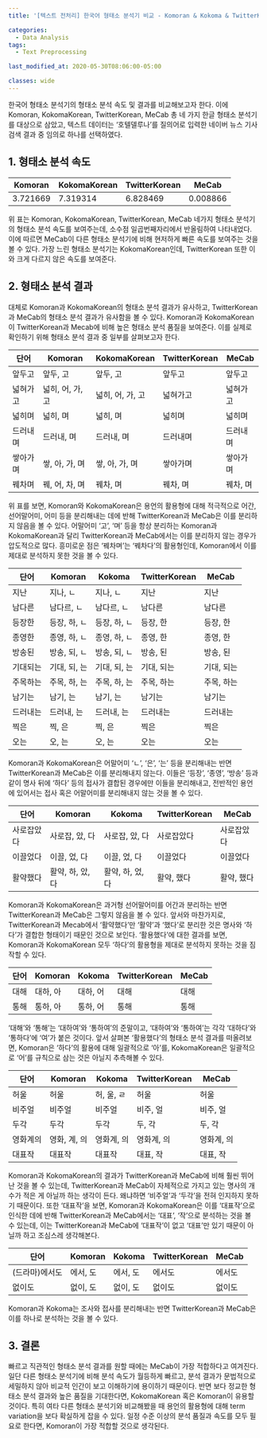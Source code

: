```yaml
---
title: '[텍스트 전처리] 한국어 형태소 분석기 비교 - Komoran & Kokoma & TwitterKorean & MeCab'

categories:
  - Data Analysis
tags:
  - Text Preprocessing

last_modified_at: 2020-05-30T08:06:00-05:00

classes: wide
---
```


한국어 형태소 분석기의 형태소 분석 속도 및 결과를 비교해보고자 한다. 이에 Komoran, KokomaKorean, TwitterKorean, MeCab 총 네 가지 한글 형태소 분석기를 대상으로 삼았고, 텍스트 데이터는 ‘호텔델루나’를 질의어로 입력한 네이버 뉴스 기사 검색 결과 중 임의로 하나를 선택하였다.

## 1. 형태소 분석 속도

|Komoran|KokomaKorean|TwitterKorean|MeCab|
|-------|------------|-------------|-----|
|3.721669|7.319314|6.828469|0.008866|

위 표는 Komoran, KokomaKorean, TwitterKorean, MeCab 네가지 형태소 분석기의 형태소 분석 속도를 보여주는데, 소수점 일곱번째자리에서 반올림하여 나타내었다. 이에 따르면 MeCab이 다른 형태소 분석기에 비해 현저하게 빠른 속도를 보여주는 것을 볼 수 있다. 가장 느린 형태소 분석기는 KokomaKorean인데, TwitterKorean 또한 이와 크게 다르지 않은 속도를 보여준다.

## 2. 형태소 분석 결과

대체로 Komoran과 KokomaKorean의 형태소 분석 결과가 유사하고, TwitterKorean과 MeCab의 형태소 분석 결과가 유사함을 볼 수 있다. Komoran과 KokomaKorean이 TwitterKorean과 Mecab에 비해 높은 형태소 분석 품질을 보여준다. 이를 실제로 확인하기 위해 형태소 분석 결과 중 일부를 살펴보고자 한다.

|단어|Komoran|KokomaKorean|TwitterKorean|MeCab|
|---|-------|------------|-------------|-----|
|앞두고	|앞두, 고|앞두, 고|앞두고|앞두고|
|넓혀가고|넓히, 어, 가, 고|넓히, 어, 가, 고|넓혀가고|넓혀가고|
|넓히며	|넓히, 며|넓히, 며|넓히며|넓히며|
|드러내며|드러내, 며|드러내, 며|드러내며|드러내며|
|쌓아가며|쌓, 아, 가, 며|쌓, 아, 가, 며|쌓아가며|쌓아가며|
|꿰차며|꿰, 어, 차, 며|꿰차, 며|꿰차, 며|꿰차, 며|

위 표를 보면, Komoran와 KokomaKorean은 용언의 활용형에 대해 적극적으로 어간, 선어말어미, 어미 등을 분리해내는 데에 반해 TwitterKorean과 MeCab은 이를 분리하지 않음을 볼 수 있다. 어말어미 ‘고’, ‘며’ 등을 항상 분리하는 Komoran과 KokomaKorean과 달리 TwitterKorean과 MeCab에서는 이를 분리하지 않는 경우가 압도적으로 많다. 흥미로운 점은 ‘꿰차며’는 ‘꿰차다’의 활용형인데, Komoran에서 이를 제대로 분석하지 못한 것을 볼 수 있다.

|단어|Komoran|Kokoma|TwitterKorean|MeCab|
|---|-------|------|-------------|-----|
|지난|지나, ㄴ|지나, ㄴ|지난|지난|
|남다른|남다르, ㄴ|남다르, ㄴ|남다른|남다른|
|등장한|등장, 하, ㄴ|등장, 하, ㄴ|등장, 한|등장, 한|
|종영한|종영, 하, ㄴ|종영, 하, ㄴ|종영, 한|종영, 한|
|방송된|방송, 되, ㄴ|방송, 되, ㄴ|방송, 된|방송, 된|
|기대되는|기대, 되, 는|기대, 되, 는|기대, 되는|기대, 되는|
|주목하는|주목, 하, 는|주목, 하, 는|주목, 하는|주목, 하는|
|남기는|남기, 는|남기, 는|남기는|남기는|
|드러내는|드러내, 는|드러내, 는|드러내는|드러내는|
|찍은|찍, 은|찍, 은|찍은|찍은|
|오는|오, 는|오, 는|오는|오는|

Komoran과 KokomaKorean은 어말어미 ‘ㄴ’, ‘은’, ‘는’ 등을 분리해내는 반면 TwitterKorean과 MeCab은 이를 분리해내지 않는다. 이들은 ‘등장’, ‘종영’, ‘방송’ 등과 같이 명사 뒤에 ‘하다’ 등의 접사가 결합된 경우에만 이들을 분리해내고, 전반적인 용언에 있어서는 접사 혹은 어말어미를 분리해내지 않는 것을 볼 수 있다.

|단어|Komoran|Kokoma|TwitterKorean|MeCab|
|---|-------|------|-------------|-----|
|사로잡았다|사로잡, 았, 다|사로잡, 았, 다|사로잡았다|사로잡았다|
|이끌었다|이끌, 었, 다|이끌, 었, 다|이끌었다|이끌었다|
|활약했다|활약, 하, 았, 다|활약, 하, 었, 다|활약, 했다|활약, 했다|

Komoran과 KokomaKorean은 과거형 선어말어미를 어간과 분리하는 반면 TwitterKorean과 MeCab은 그렇지 않음을 볼 수 있다. 앞서와 마찬가지로, TwitterKorean과 Mecab에서 ‘활약했다’만 ‘활약’과 ‘했다’로 분리한 것은 명사와 ‘하다’가 결합한 형태이기 때문인 것으로 보인다. ‘활용했다’에 대한 결과를 보면, Komoran과 KokomaKorean 모두 ‘하다’의 활용형을 제대로 분석하지 못하는 것을 짐작할 수 있다.

|단어|Komoran|Kokoma|TwitterKorean|MeCab|
|---|-------|------|-------------|-----|
|대해|대하, 아|대하, 어|대해|대해|
|통해|통하, 아|통하, 어|통해|통해|

‘대해’와 ‘통해’는 ‘대하여’와 ‘통하여’의 준말이고, ‘대하여’와 ‘통하여’는 각각 ‘대하다’와 ‘통하다’에 ‘여’가 붙은 것이다. 앞서 살펴본 ‘활용했다’의 형태소 분석 결과를 떠올려보면, Komoran은 ‘하다’의 활용에 대해 일괄적으로 ‘아’를, KokomaKorean은 일괄적으로 ‘어’를 규칙으로 삼는 것은 아닐지 추측해볼 수 있다.

|단어|Komoran|Kokoma|TwitterKorean|MeCab|
|---|-------|------|-------------|-----|
|허울|허울|허, 울, ㄹ|허울|허울|
|비주얼|비주얼|비주얼|비주, 얼|비주, 얼|
|두각|두각|두각|두, 각|두, 각|
|영화계의|영화, 계, 의|영화계, 의|영화계, 의|영화계, 의|
|대표작|대표작|대표작|대표, 작|대표, 작|

Komoran과 KokomaKorean의 결과가 TwitterKorean과 MeCab에 비해 훨씬 뛰어난 것을 볼 수 있는데, TwitterKorean과 MeCab이 자체적으로 가지고 있는 명사의 개수가 적은 게 아닐까 하는 생각이 든다. 왜냐하면 ‘비주얼’과 ‘두각’을 전혀 인지하지 못하기 때문이다. 또한 ‘대표작’을 보면, Komoran과 KokomaKorean은 이를 ‘대표작’으로 인식한 데에 반해 TwitterKorean과 MeCab에서는 ‘대표’, ‘작’으로 분석하는 것을 볼 수 있는데, 이는 TwitterKorean과 MeCab에 ‘대표작’이 없고 ‘대표’만 있기 때문이 아닐까 하고 조심스레 생각해본다.

|단어|Komoran|Kokoma|TwitterKorean|MeCab|
|---|-------|------|-------------|-----|
|(드라마)에서도|에서, 도|에서, 도|에서도|에서도|
|없이도|없이, 도|없이, 도|없이도|없이도|

Komoran과 Kokoma는 조사와 접사를 분리해내는 반면 TwitterKorean과 MeCab은 이를 하나로 분석하는 것을 볼 수 있다.

## 3. 결론

빠르고 직관적인 형태소 분석 결과를 원할 때에는 MeCab이 가장 적합하다고 여겨진다. 일단 다른 형태소 분석기에 비해 분석 속도가 월등하게 빠르고, 분석 결과가 문법적으로 세밀하지 않아 비교적 인간이 보고 이해하기에 용이하기 때문이다. 반면 보다 정교한 형태소 분석 결과와 높은 품질을 기대한다면,  KokomaKorean 혹은 Komoran이 유용할 것이다. 특히 여타 다른 형태소 분석기와 비교해봤을 때 용언의 활용형에 대해 term variation을 보다 확실하게 잡을 수 있다. 일정 수준 이상의 분석 품질과 속도를 모두 필요로 한다면, Komoran이 가장 적합할 것으로 생각된다.

